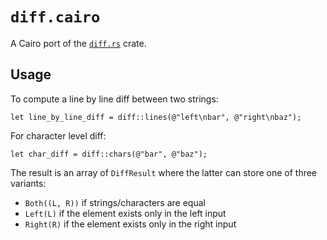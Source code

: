 # `diff.cairo`

A Cairo port of the [`diff.rs`](https://github.com/utkarshkukreti/diff.rs) crate.

## Usage

To compute a line by line diff between two strings:

```cairo
let line_by_line_diff = diff::lines(@"left\nbar", @"right\nbaz");
```

For character level diff:

```
let char_diff = diff::chars(@"bar", @"baz");
```

The result is an array of `DiffResult` where the latter can store one of three variants:
- `Both((L, R))` if strings/characters are equal
- `Left(L)` if the element exists only in the left input
- `Right(R)` if the element exists only in the right input
